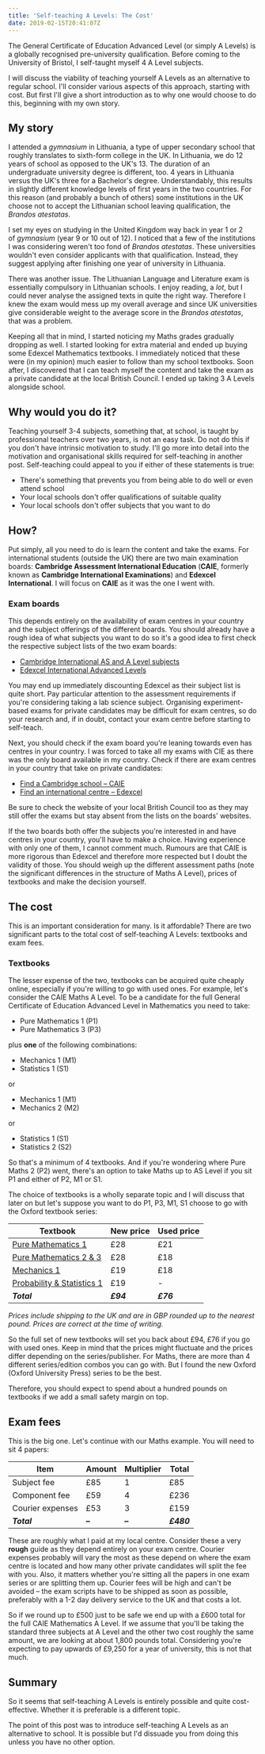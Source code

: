 ```yaml
---
title: 'Self-teaching A Levels: The Cost'
date: 2019-02-15T20:41:07Z
---
```


The General Certificate of Education Advanced Level (or simply A Levels) is a globally recognised pre-university qualification. Before coming to the University of Bristol, I self-taught myself 4 A Level subjects.

I will discuss the viability of teaching yourself A Levels as an alternative to regular school. I'll consider various aspects of this approach, starting with cost. But first I'll give a short introduction as to why one would choose to do this, beginning with my own story.

## My story

I attended a *gymnasium* in Lithuania, a type of upper secondary school that roughly translates to sixth-form college in the UK. In Lithuania, we do 12 years of school as opposed to the UK's 13. The duration of an undergraduate university degree is different, too. 4 years in Lithuania versus the UK's three for a Bachelor's degree. Understandably, this results in slightly different knowledge levels of first years in the two countries. For this reason (and probably a bunch of others) some institutions in the UK choose not to accept the Lithuanian school leaving qualification, the _Brandos atestatas_.

I set my eyes on studying in the United Kingdom way back in year 1 or 2 of *gymnasium* (year 9 or 10 out of 12). I noticed that a few of the institutions I was considering weren't too fond of *Brandos atestatas*. These universities wouldn't even consider applicants with that qualification. Instead, they suggest applying after finishing one year of university in Lithuania.

There was another issue. The Lithuanian Language and Literature exam is essentially compulsory in Lithuanian schools. I enjoy reading, a _lot_, but I could never analyse the assigned texts in quite the right way. Therefore I knew the exam would mess up my overall average and since UK universities give considerable weight to the average score in the *Brandos atestatas*, that was a problem.

Keeping all that in mind, I started noticing my Maths grades gradually dropping as well. I started looking for extra material and ended up buying some Edexcel Mathematics textbooks. I immediately noticed that these were (in my opinion) much easier to follow than my school textbooks. Soon after, I discovered that I can teach myself the content and take the exam as a private candidate at the local British Council. I ended up taking 3 A Levels alongside school.

## Why would you do it?

Teaching yourself 3-4 subjects, something that, at school, is taught by professional teachers over two years, is not an easy task. Do not do this if you don't have intrinsic motivation to study. I'll go more into detail into the motivation and organisational skills required for self-teaching in another post. Self-teaching could appeal to you if either of these statements is true:

- There's something that prevents you from being able to do well or even attend school
- Your local schools don't offer qualifications of suitable quality
- Your local schools don't offer subjects that you want to do

## How?

Put simply, all you need to do is learn the content and take the exams. For international students (outside the UK) there are two main examination boards: **Cambridge Assessment International Education** (**CAIE**, formerly known as **Cambridge International Examinations**) and **Edexcel International**. I will focus on **CAIE** as it was the one I went with.

### Exam boards

This depends entirely on the availability of exam centres in your country and the subject offerings of the different boards. You should already have a rough idea of what subjects you want to do so it's a good idea to first check the respective subject lists of the two exam boards:

- [Cambridge International AS and A Level subjects](http://www.cambridgeinternational.org/programmes-and-qualifications/cambridge-advanced/cambridge-international-as-and-a-levels/subjects/)
- [Edexcel International Advanced Levels](https://qualifications.pearson.com/en/qualifications/edexcel-international-advanced-levels.html)

You may end up immediately discounting Edexcel as their subject list is quite short. Pay particular attention to the assessment requirements if you're considering taking a lab science subject. Organising experiment-based exams for private candidates may be difficult for exam centres, so do your research and, if in doubt, contact your exam centre before starting to self-teach.

Next, you should check if the exam board you're leaning towards even has centres in your country. I was forced to take all my exams with CIE as there was the only board available in my country. Check if there are exam centres in your country that take on private candidates:

- [Find a Cambridge school – CAIE](http://www.cambridgeinternational.org/why-choose-us/find-a-cambridge-school/)
- [Find an international centre – Edexcel](https://qualifications.pearson.com/en/support/support-topics/understanding-our-qualifications/find-a-pearson-centre.html)

Be sure to check the website of your local British Council too as they may still offer the exams but stay absent from the lists on the boards' websites.

If the two boards both offer the subjects you're interested in and have centres in your country, you'll have to make a choice. Having experience with only one of them, I cannot comment much. Rumours are that CAIE is more rigorous than Edexcel and therefore more respected but I doubt the validity of those. You should weigh up the different assessment paths (note the significant differences in the structure of Maths A Level), prices of textbooks and make the decision yourself.

## The cost

This is an important consideration for many. Is it affordable? There are two significant parts to the total cost of self-teaching A Levels: textbooks and exam fees.

### Textbooks

The lesser expense of the two, textbooks can be acquired quite cheaply online, especially if you're willing to go with used ones. For example, let's consider the CAIE Maths A Level. To be a candidate for the full General Certificate of Education Advanced Level in Mathematics you need to take:

- Pure Mathematics 1 (P1)
- Pure Mathematics 3 (P3)

plus **one** of the following combinations:

- Mechanics 1 (M1)
- Statistics 1 (S1)

or

- Mechanics 1 (M1)
- Mechanics 2 (M2)

or

- Statistics 1 (S1)
- Statistics 2 (S2)

So that's a minimum of 4 textbooks. And if you're wondering where Pure Maths 2 (P2) went, there's an option to take Maths up to AS Level if you sit P1 and either of P2, M1 or S1.

The choice of textbooks is a wholly separate topic and I will discuss that later on but let's suppose you want to do P1, P3, M1, S1 choose to go with the Oxford textbook series:

| Textbook                                              | New price | Used price |
| ----------------------------------------------------- | --------- | ---------- |
| [Pure Mathematics 1](https://amzn.to/2PeVaxT)         | £28       | £21        |
| [Pure Mathematics 2 & 3](https://amzn.to/2L1cJ10)     | £28       | £18        |
| [Mechanics 1](https://amzn.to/2MVsqbJ)                | £19       | £18        |
| [Probability & Statistics 1](https://amzn.to/2Pj9ENe) | £19       | -          |
| **_Total_**                                           | **_£94_** | **_£76_**  |

_Prices include shipping to the UK and are in GBP rounded up to the nearest pound. Prices are correct at the time of writing._

So the full set of new textbooks will set you back about £94, £76 if you go with used ones. Keep in mind that the prices might fluctuate and the prices differ depending on the series/publisher. For Maths, there are more than 4 different series/edition combos you can go with. But I found the new Oxford (Oxford University Press) series to be the best.

Therefore, you should expect to spend about a hundred pounds on textbooks if we add a small safety margin on top.

## Exam fees

This is the big one. Let's continue with our Maths example. You will need to sit 4 papers:

| Item             | Amount  | Multiplier | Total      |
| ---------------- | ------- | ---------- | ---------- |
| Subject fee      | £85     | 1          | £85        |
| Component fee    | £59     | 4          | £236       |
| Courier expenses | £53     | 3          | £159       |
| **_Total_**      | **_–_** | **_–_**    | **_£480_** |

These are roughly what I paid at my local centre. Consider these a very **rough** guide as they depend entirely on your exam centre. Courier expenses probably will vary the most as these depend on where the exam centre is located and how many other private candidates will split the fee with you. Also, it matters whether you're sitting all the papers in one exam series or are splitting them up. Courier fees will be high and can't be avoided – the exam scripts have to be shipped as soon as possible, preferably with a 1-2 day delivery service to the UK and that costs a lot.

So if we round up to £500 just to be safe we end up with a £600 total for the full CAIE Mathematics A Level. If we assume that you'll be taking the standard three subjects at A Level and the other two cost roughly the same amount, we are looking at about 1,800 pounds total. Considering you're expecting to pay upwards of £9,250 for a year of university, this is not that much.

## Summary

So it seems that self-teaching A Levels is entirely possible and quite cost-effective. Whether it is preferable is a different topic.

The point of this post was to introduce self-teaching A Levels as an alternative to school. It is possible but I'd dissuade you from doing this unless you have no other option.
